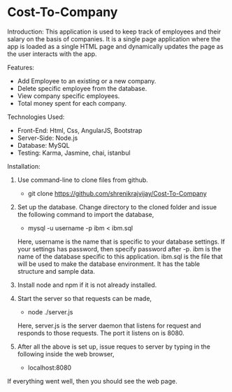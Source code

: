 # Cost-To-Company
Introduction:
	This application is used to keep track of employees and their salary on the basis of companies. It is a single page application where the app is loaded as a single HTML page and dynamically updates the page as the user interacts with the app.
	
Features:

* Add Employee to an existing or a new company.						
* Delete specific employee from the database.							
* View company specific employees.						
* Total money spent for each company.				

Technologies Used:

* Front-End: Html, Css, AngularJS, Bootstrap
* Server-Side: Node.js
* Database: MySQL
* Testing: Karma, Jasmine, chai, istanbul 

Installation:
1. Use command-line to clone files from github.
	- git clone https://github.com/shrenikrajvijay/Cost-To-Company

2. Set up the database. Change directory to the cloned folder and issue the following command to import the database,
	- mysql -u username -p ibm < ibm.sql
	
	Here, username is the name that is specific to your database settings. If your settings has password, then specify password after -p. ibm is the name of the database specific to this application. ibm.sql is the file that will be used to make the database environment. It has the table structure and sample data.

3. Install node and npm if it is not already installed.

4. Start the server so that requests can be made,
	- node ./server.js
	
	Here, server.js is the server daemon that listens for request and responds to those requests. The port it listens on is 8080.

5. After all the above is set up, issue reques to server by typing in the following inside the web browser,
	- localhost:8080

If everything went well, then you should see the web page.
